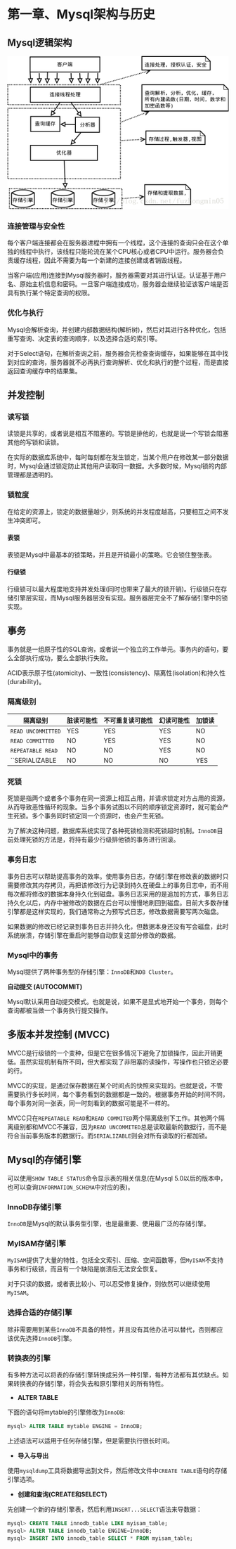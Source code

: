 # 第一章、Mysql架构与历史

## Mysql逻辑架构

![](https://github.com/maoyunfei/static-sources/blob/master/mysql_architecture.png?raw=true)

### 连接管理与安全性

每个客户端连接都会在服务器进程中拥有一个线程，这个连接的查询只会在这个单独的线程中执行，该线程只能轮流在某个CPU核心或者CPU中运行。服务器会负责缓存线程，因此不需要为每一个新建的连接创建或者销毁线程。

当客户端(应用)连接到Mysql服务器时，服务器需要对其进行认证。认证基于用户名、原始主机信息和密码。一旦客户端连接成功，服务器会继续验证该客户端是否具有执行某个特定查询的权限。

### 优化与执行

Mysql会解析查询，并创建内部数据结构(解析树)，然后对其进行各种优化，包括重写查询、决定表的查询顺序，以及选择合适的索引等。

对于Select语句，在解析查询之前，服务器会先检查查询缓存，如果能够在其中找到对应的查询，服务器就不必再执行查询解析、优化和执行的整个过程，而是直接返回查询缓存中的结果集。

## 并发控制

### 读写锁

读锁是共享的，或者说是相互不阻塞的。写锁是排他的，也就是说一个写锁会阻塞其他的写锁和读锁。

在实际的数据库系统中，每时每刻都在发生锁定，当某个用户在修改某一部分数据时，Mysql会通过锁定防止其他用户读取同一数据。大多数时候，Mysql锁的内部管理都是透明的。

### 锁粒度

在给定的资源上，锁定的数据量越少，则系统的并发程度越高，只要相互之间不发生冲突即可。

#### 表锁

表锁是Mysql中最基本的锁策略，并且是开销最小的策略。它会锁住整张表。

#### 行级锁

行级锁可以最大程度地支持并发处理(同时也带来了最大的锁开销)。行级锁只在存储引擎层实现，而Mysql服务器层没有实现。服务器层完全不了解存储引擎中的锁实现。

## 事务

事务就是一组原子性的SQL查询，或者说一个独立的工作单元。事务内的语句，要么全部执行成功，要么全部执行失败。

ACID表示原子性(atomicity)、一致性(consistency)、隔离性(isolation)和持久性(durability)。

### 隔离级别

|  隔离级别  | 脏读可能性 | 不可重复读可能性 | 幻读可能性 | 加锁读 |
| ---------- | --- |--- | --- | --- |
| `READ UNCOMMITTED` |  YES | YES | YES | NO |
| `READ COMMITTED` |  NO | YES | YES | NO |
| `REPEATABLE READ` |  NO | NO | YES | NO |
| ``SERIALIZABLE |  NO | NO | NO | YES |

### 死锁

死锁是指两个或者多个事务在同一资源上相互占用，并请求锁定对方占用的资源，从而导致恶性循环的现象。当多个事务试图以不同的顺序锁定资源时，就可能会产生死锁。多个事务同时锁定同一个资源时，也会产生死锁。

为了解决这种问题，数据库系统实现了各种死锁检测和死锁超时机制。`InnoDB`目前处理死锁的方法是，将持有最少行级排他锁的事务进行回滚。

### 事务日志

事务日志可以帮助提高事务的效率。使用事务日志，存储引擎在修改表的数据时只需要修改其内存拷贝，再把该修改行为记录到持久在硬盘上的事务日志中，而不用每次都将修改的数据本身持久化到磁盘。事务日志采用的是追加的方式，事务日志持久化以后，内存中被修改的数据在后台可以慢慢地刷回到磁盘。目前大多数存储引擎都是这样实现的，我们通常称之为预写式日志，修改数据需要写两次磁盘。

如果数据的修改已经记录到事务日志并持久化，但数据本身还没有写会磁盘，此时系统崩溃，存储引擎在重启时能够自动恢复这部分修改的数据。

### Mysql中的事务

Mysql提供了两种事务型的存储引擎：`InnoDB`和`NDB Cluster`。

**自动提交 (AUTOCOMMIT)**

Mysql默认采用自动提交模式。也就是说，如果不是显式地开始一个事务，则每个查询都被当做一个事务执行提交操作。

## 多版本并发控制 (MVCC)

MVCC是行级锁的一个变种，但是它在很多情况下避免了加锁操作，因此开销更低。虽然实现机制有所不同，但大都实现了非阻塞的读操作，写操作也只锁定必要的行。

MVCC的实现，是通过保存数据在某个时间点的快照来实现的。也就是说，不管需要执行多长时间，每个事务看到的数据都是一致的。根据事务开始的时间不同，每个事务对同一张表，同一时刻看到的数据可能是不一样的。

MVCC只在`REPEATABLE READ`和`READ COMMITED`两个隔离级别下工作。其他两个隔离级别都和MVCC不兼容，因为`READ UNCOMMITED`总是读取最新的数据行，而不是符合当前事务版本的数据行。而`SERIALIZABLE`则会对所有读取的行都加锁。

## Mysql的存储引擎

可以使用`SHOW TABLE STATUS`命令显示表的相关信息(在Mysql 5.0以后的版本中，也可以查询`INFORMATION_SCHEMA`中对应的表)。

### InnoDB存储引擎

`InnoDB`是Mysql的默认事务型引擎，也是最重要、使用最广泛的存储引擎。

### MyISAM存储引擎

`MyISAM`提供了大量的特性，包括全文索引、压缩、空间函数等，但`MyISAM`不支持事务和行级锁，而且有一个缺陷是崩溃后无法安全恢复。

对于只读的数据，或者表比较小、可以忍受修复操作，则依然可以继续使用`MyISAM`。

### 选择合适的存储引擎

除非需要用到某些`InnoDB`不具备的特性，并且没有其他办法可以替代，否则都应该优先选择`InnoDB`引擎。

### 转换表的引擎

有多种方法可以将表的存储引擎转换成另外一种引擎，每种方法都有其优缺点。如果转换表的存储引擎，将会失去和原引擎相关的所有特性。

* **ALTER TABLE**

下面的语句将mytable的引擎修改为`InnoDB`:

```sql
mysql> ALTER TABLE mytable ENGINE = InnoDB;
```

上述语法可以适用于任何存储引擎，但是需要执行很长时间。

* **导入与导出**

使用`mysqldump`工具将数据导出到文件，然后修改文件中`CREATE TABLE`语句的存储引擎选项。

* **创建和查询(CREATE和SELECT)**

先创建一个新的存储引擎表，然后利用`INSERT...SELECT`语法来导数据：

```sql
mysql> CREATE TABLE innodb_table LIKE myisam_table;
mysql> ALTER TABLE innodb_table ENGINE=InnoDB;
mysql> INSERT INTO innodb_table SELECT * FROM myisam_table;
```



